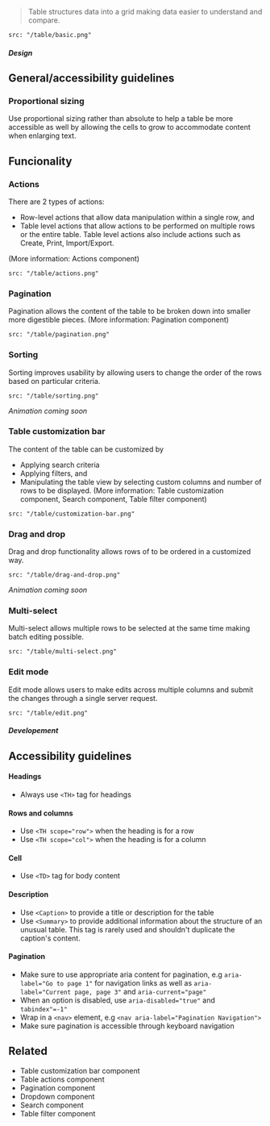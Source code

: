 > Table structures data into a grid making data easier to understand and compare.

```image
src: "/table/basic.png"
```

##### Design

## General/accessibility guidelines

### Proportional sizing

Use proportional sizing rather than absolute to help a table be more accessible as well by allowing the cells to grow to accommodate content when enlarging text.

## Funcionality

### Actions
There are 2 types of actions:
- Row-level actions that allow data manipulation within a single row, and
- Table level actions that allow actions to be performed on multiple rows or the entire table. Table level actions also include actions such as Create, Print, Import/Export.

(More information: Actions component)

```image
src: "/table/actions.png"
```

### Pagination
Pagination allows the content of the table to be broken down into smaller more digestible pieces. (More information: Pagination component)
```image
src: "/table/pagination.png"
```

### Sorting
Sorting improves usability by allowing users to change the order of the rows based on particular criteria.
```image
src: "/table/sorting.png"
```
*Animation coming soon*

### Table customization bar
The content of the table can be customized by
- Applying search criteria
- Applying filters, and
- Manipulating the table view by selecting custom columns and number of rows to be displayed.
(More information: Table customization component, Search component, Table filter component)

```image
src: "/table/customization-bar.png"
```

### Drag and drop
Drag and drop functionality allows rows of to be ordered in a customized way.
```image
src: "/table/drag-and-drop.png"
```
*Animation coming soon*

### Multi-select
Multi-select allows multiple rows to be selected at the same time making batch editing possible.
```image
src: "/table/multi-select.png"
```

### Edit mode
Edit mode allows users to make edits across multiple columns and submit the changes through a single server request.
```image
src: "/table/edit.png"
```

##### Developement

## Accessibility guidelines

#### Headings
- Always use ` <TH> ` tag for headings

#### Rows and columns
- Use ` <TH scope="row"> ` when the heading is for a row
- Use ` <TH scope="col"> ` when the heading is for a column

#### Cell
- Use ` <TD> ` tag for body content

#### Description
- Use ` <Caption> ` to provide a title or description for the table
- Use ` <Summary> ` to provide additional information about the structure of an unusual table. This tag is rarely used and shouldn't duplicate the caption's content.

#### Pagination
- Make sure to use appropriate aria content for pagination, e.g ` aria-label="Go to page 1" ` for navigation links as well as ` aria-label="Current page, page 3" ` and ` aria-current="page" `
- When an option is disabled, use ` aria-disabled="true" ` and ` tabindex"=-1" `
- Wrap in a ` <nav> ` element, e.g ` <nav aria-label="Pagination Navigation"> `
- Make sure pagination is accessible through keyboard navigation

## Related

- Table customization bar component
- Table actions component
- Pagination component
- Dropdown component
- Search component
- Table filter component
